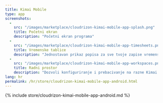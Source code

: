 ```yaml
---
title: Kimai Mobile
type: app 
screenshots:
  -
    src: "/images/marketplace/cloudrizon-kimai-mobile-app-splash.png"
    title: Početni ekran
    description: "Početni ekran programa"
  -
    src: "/images/marketplace/cloudrizon-kimai-mobile-app-timesheets.png"
    title: Vremenske tablice
    description: "Jednostavan prikaz popisa za sve tvoje zapise vremenskih tablica"
  -
    src: "/images/marketplace/cloudrizon-kimai-mobile-app-workspaces.png"
    title: Radni prostor
    description: "Dozvoli konfiguriranje i prebacivanje na razne Kimai instance"
lang: hr
permalink: /hr/store/cloudrizon-kimai-mobile-app-android.html
---
```


{% include store/cloudrizon-kimai-mobile-app-android.md %}
